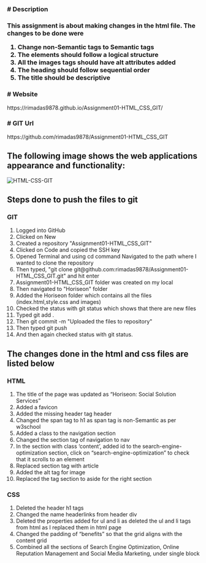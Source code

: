 <h3># Description<h3>
<p>This assignment is about making changes in the html file. The changes to be done were</p>
<ol>
<li>Change non-Semantic tags to Semantic tags</li>
<li>The elements should follow a logical structure</li>
<li>All the images tags should have alt attributes added</li>
<li>The heading should follow sequential order</li>
<li>The title should be descriptive</li>
</ol>

<h3># Website</h3>
<p>https://rimadas9878.github.io/Assignment01-HTML_CSS_GIT/</p>

<h3># GIT Url</h3>
<p>https://github.com/rimadas9878/Assignment01-HTML_CSS_GIT</p>


<h2>The following image shows the web applications appearance and functionality:</h2>
<img src="./assets/images/01-HTML-CSS-GIT.png" alt="HTML-CSS-GIT"/>


<h2>Steps done to push the files to git</h2>
<h3>GIT</h3>
<ol>
<li>Logged into GitHub</li>
<li>Clicked on New</li>
<li>Created a repository "Assignment01-HTML_CSS_GIT"</li>
<li>Clicked on Code and copied the SSH key</li>
<li>Opened Terminal and using cd command Navigated to the path where I wanted to clone the repository</li>
<li>Then typed, "git clone git@github.com:rimadas9878/Assignment01-HTML_CSS_GIT.git" and hit enter</li>
<li>Assignment01-HTML_CSS_GIT folder was created on my local</li>
<li>Then navigated to "Horiseon" folder</li>
<li>Added the Horiseon folder which contains all the files (index.html,style.css and images)</li>
<li>Checked the status with git status which shows that there are new files</li>
<li>Typed git add .</li>
<li>Then git commit -m "Uploaded the files to repository"</li>
<li>Then typed git push </li>
<li>And then again checked status with git status.</li>
</ol>

<h2>The changes done in the html and css files are listed below</h2>
<h3>HTML</h3>
<ol>
<li>The title of the page was updated as “Horiseon: Social Solution Services”</li>
<li>Added a favicon</li>
<li>Added the missing header tag header</li>
<li>Changed the span tag to h1 as span tag is non-Semantic as per w3school</li>
<li>Added a class to the navigation section</li>
<li>Changed the section tag of navigation to nav</li>
<li>In the section with class ‘content’, added id to the search-engine-optimization section, click on “search-engine-optimization” to check that it scrolls to an element</li>
<li>Replaced section tag with article</li>
<li>Added the alt tag for image</li>
<li>Replaced the tag section to aside for the right section </li>
</ol>

<h3>CSS</h3>
<ol>
<li>Deleted the header h1 tags</li>
<li>Changed the name headerlinks from header div</li>
<li>Deleted the properties added for ul and li as deleted the ul and li tags from html as I replaced them in html page</li>
<li>Changed the padding of “benefits” so that the grid aligns with the content grid</li>
<li>Combined all the sections of Search Engine Optimization, Online Reputation Management and Social Media Marketing, under single block</li>
</ol>
